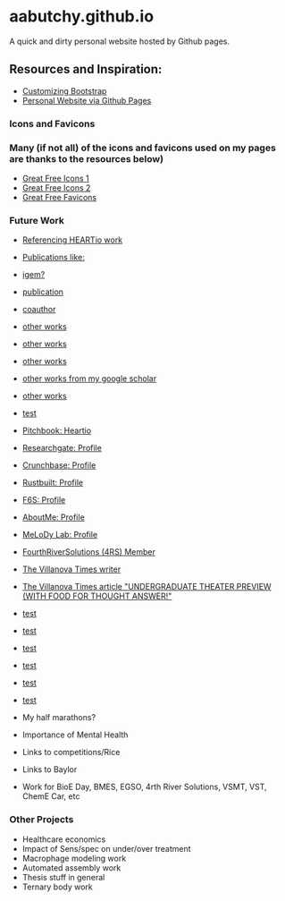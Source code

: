 # aabutchy.github.io

A quick and dirty personal website hosted by Github pages.

## Resources and Inspiration:

- [Customizing Bootstrap](https://www.youtube.com/watch?v=nCX3QVl_PiI)
- [Personal Website via Github Pages](youtube.com/watch?v=iJKCj8uAHz8)

### Icons and Favicons

### Many (if not all) of the icons and favicons used on my pages are thanks to the resources below)

- [Great Free Icons 1](https://freeicons.io/)
- [Great Free Icons 2](https://www.flaticon.com/)
- [Great Free Favicons](https://realfavicongenerator.net/)

### Future Work

- [Referencing HEARTio work](https://www.heartio.ai/blog)
- [Publications like:](https://www.jacc.org/doi/full/10.1016/j.jacc.2021.09.910)
- [igem?](https://2016.igem.org/Team:Pittsburgh/Team)
- [publication](https://pubmed.ncbi.nlm.nih.gov/34419615/)
- [coauthor](https://www.ai4synbio.org/2019-aaai-fall-symposium-artificial-intelligence-for-synthetic-biology/)
- [other works](https://pdf.manuscriptpro.com/search/Author-Adam-Butchy/1/a712acd2)
- [other works](https://www.biorxiv.org/content/10.1101/2021.06.08.447557v1.full)
- [other works](<https://www.onlinecjc.ca/article/S0828-282X(21)00648-6/fulltext>)
- [other works from my google scholar](https://scholar.google.com/citations?view_op=list_works&hl=en&hl=en&user=iLmtbRYAAAAJ)
- [other works](https://en.x-mol.com/paper/article/1428833806609793024)
- [test](test)
- [Pitchbook: Heartio](https://pitchbook.com/profiles/company/265965-31#overview)
- [Researchgate: Profile](https://www.researchgate.net/profile/Adam-Butchy)
- [Crunchbase: Profile](https://www.crunchbase.com/person/adam-butchy)
- [Rustbuilt: Profile](https://pgh.rustbuilt.org/u/adam-butchy)
- [F6S: Profile](https://www.f6s.com/adambutchy)
- [AboutMe: Profile](https://about.me/adambutchy)
- [MeLoDy Lab: Profile](https://www.nmzlab.pitt.edu/people/adam-butchy)
- [FourthRiverSolutions (4RS) Member](http://www.fourthriversolutions.org/members)
- [The Villanova Times writer](https://vutimes.wordpress.com/staff-3/)
- [The Villanova Times article "UNDERGRADUATE THEATER PREVIEW (WITH FOOD FOR THOUGHT ANSWER!"](https://vutimes.wordpress.com/2013/09/24/undergraduate-theater-preview-with-food-for-thought-answer/)
- [test](test)
- [test](test)
- [test](test)
- [test](test)
- [test](test)
- [test](test)

- My half marathons?
- Importance of Mental Health
- Links to competitions/Rice
- Links to Baylor
- Work for BioE Day, BMES, EGSO, 4rth River Solutions, VSMT, VST, ChemE Car, etc

### Other Projects

- Healthcare economics
- Impact of Sens/spec on under/over treatment
- Macrophage modeling work
- Automated assembly work
- Thesis stuff in general
- Ternary body work
